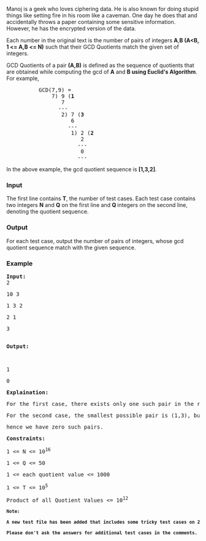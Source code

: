 <p>Manoj is a geek who loves ciphering data. He is also known for doing stupid things like setting fire in his room like a caveman. One day he does that and accidentally throws a paper containing some sensitive information. However, he has the encrypted version of the data.&nbsp;</p>
<p>Each number in the original text is the number of pairs of integers <strong>A</strong>,<strong>B (A&lt;B, 1 &lt;= A,B &lt;= N)</strong>&nbsp;such that their GCD Quotients match the given set of integers.</p>
<p>GCD Quotients of a pair <strong>(A,B)</strong>&nbsp;is defined as the sequence of quotients that are obtained while computing the gcd of <strong>A</strong> and <strong>B </strong><strong>using Euclid's Algorithm</strong>. For example,&nbsp;</p>
<pre><div id="_mcePaste" style="position: absolute; left: -10000px; top: 90px; width: 1px; height: 1px; overflow: hidden;">&nbsp; &nbsp; &nbsp; &nbsp; &nbsp; GCD(7,9) =&nbsp;</div>          GCD(7,9) = 
              7) 9 (<strong>1</strong>
                 7
                ---
                 2) 7 (<strong>3</strong>
                    6
                   ---
                    1) 2 (<strong>2</strong>
                       2
                      ---
                       0
                      ---</pre>
<p>In the above example, the gcd quotient sequence is <strong>[1,3,2]</strong>.&nbsp;</p>
<h3>Input</h3>
<p>The first line contains <strong>T</strong>, the number of test cases. Each test case contains two integers <strong>N</strong>&nbsp;and <strong>Q</strong>&nbsp;on the first line and <strong>Q </strong>integers on the second line, denoting the quotient sequence.</p>
<h3>Output</h3>
<p>For each test case, output the number of pairs of integers, whose gcd quotient sequence match with the given sequence.</p>
<h3>Example</h3>
<pre><strong>Input:</strong>
2</pre>
<pre>10 3</pre>
<pre>1 3 2</pre>
<pre>2 1</pre>
<pre>3

<strong>Output:</strong>

</pre>
<pre>1</pre>
<pre>0</pre>
<pre><strong>Explaination:</strong></pre>
<pre>For the first case, there exists only one such pair in the range [1,10], which is (7,9).&nbsp;</pre>
<pre>For the second case,&nbsp;the smallest possible pair is (1,3), but since the given range is only [1,2],</pre>
<pre>hence we have zero such pairs.</pre>
<pre><strong>Constraints:</strong></pre>
<pre>1 &lt;= N &lt;= 10<sup>16</sup></pre>
<pre>1 &lt;= Q &lt;= 50</pre>
<pre>1 &lt;= each quotient value &lt;= 1000</pre>
<pre>1 &lt;= T &lt;= 10<sup>5</sup></pre>
<pre>Product of all Quotient Values &lt;= 10<sup>12</sup></pre>
<pre><sup><strong>Note:</strong></sup></pre>
<pre><sup><strong>A new test file has been added that includes some tricky test cases on 29/09/14 and all submissions were rejudged.</strong></sup></pre>
<pre><sup><strong>Please don't ask the answers for additional test cases in the comments. Figure out yourself. </strong></sup></pre>